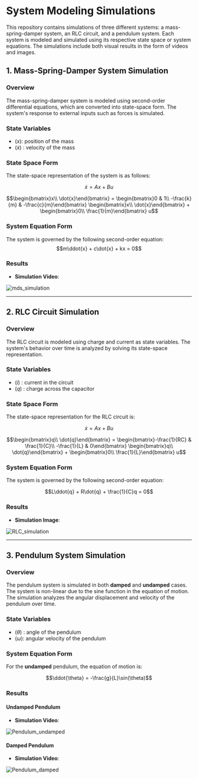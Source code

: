 # System Modeling Simulations

This repository contains simulations of three different systems: a mass-spring-damper system, an RLC circuit, and a pendulum system. Each system is modeled and simulated using its respective state space or system equations. The simulations include both visual results in the form of videos and images.

## 1. Mass-Spring-Damper System Simulation

### Overview

The mass-spring-damper system is modeled using second-order differential equations, which are converted into state-space form. The system's response to external inputs such as forces is simulated.

### State Variables
- $(x)$: position of the mass
- $(\dot{x})$ : velocity of the mass

### State Space Form
The state-space representation of the system is as follows:

$$\dot{x} = Ax + Bu$$

$$\begin{bmatrix}x\\ \dot{x}\end{bmatrix} = \begin{bmatrix}0 & 1\\ -\frac{k}{m} & -\frac{c}{m}\end{bmatrix} \begin{bmatrix}x\\ \dot{x}\end{bmatrix} + \begin{bmatrix}0\\ \frac{1}{m}\end{bmatrix} u$$

### System Equation Form
The system is governed by the following second-order equation:
$$m\ddot{x} + c\dot{x} + kx = 0$$

### Results
- **Simulation Video**: 

![mds_simulation](https://github.com/user-attachments/assets/1a83a3ff-e73e-42c0-a350-51a0583c6340)

---

## 2. RLC Circuit Simulation

### Overview
The RLC circuit is modeled using charge and current as state variables. The system's behavior over time is analyzed by solving its state-space representation.

### State Variables
- $(i)$ : current in the circuit
- $(q)$ : charge across the capacitor

### State Space Form
The state-space representation for the RLC circuit is:

$$\dot{x} = Ax + Bu$$

$$\begin{bmatrix}q\\ \dot{q}\end{bmatrix} = \begin{bmatrix}-\frac{1}{RC} & \frac{1}{C}\\ -\frac{1}{L} & 0\end{bmatrix} \begin{bmatrix}q\\ \dot{q}\end{bmatrix} + \begin{bmatrix}0\\ \frac{1}{L}\end{bmatrix} u$$

### System Equation Form
The system is governed by the following second-order equation:

$$L\ddot{q} + R\dot{q} + \frac{1}{C}q = 0$$

### Results
- **Simulation Image**: 

![RLC_simulation](https://github.com/user-attachments/assets/70a49feb-0250-49fe-97b4-81b8e18cfd14)

---

## 3. Pendulum System Simulation

### Overview
The pendulum system is simulated in both **damped** and **undamped** cases. The system is non-linear due to the sine function in the equation of motion. The simulation analyzes the angular displacement and velocity of the pendulum over time.

### State Variables
- $(\theta)$ : angle of the pendulum
- $(\omega)$: angular velocity of the pendulum

### System Equation Form
For the **undamped** pendulum, the equation of motion is:

$$\ddot{\theta} = -\frac{g}{L}\sin(\theta)$$
### Results

#### Undamped Pendulum
- **Simulation Video**: 

![Pendulum_undamped](https://github.com/user-attachments/assets/11788a4e-dcac-4228-93d7-072b8518ad23)

#### Damped Pendulum
- **Simulation Video**: 

![Pendulum_damped](https://github.com/user-attachments/assets/abba575c-8422-4c6e-be52-25a9bee3bf84)




